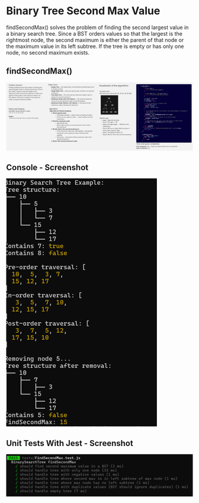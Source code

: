 # Binary Tree Second Max Value

findSecondMax() solves the problem of finding the second largest value in a binary search tree. Since a BST orders values so that the largest is the rightmost node, the second maximum is either the parent of that node or the maximum value in its left subtree. If the tree is empty or has only one node, no second maximum exists.

## findSecondMax()

![wb](../images/fsm-wb.jpg)

## Console - Screenshot

![co](../images/fsm-co.png)

## Unit Tests With Jest - Screenshot

![ut](../images/fsm-t.png)
